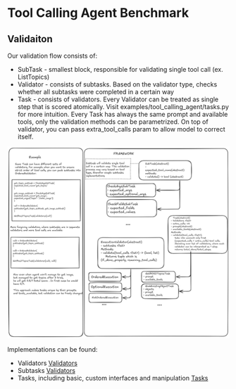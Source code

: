 # Tool Calling Agent Benchmark

## Validaiton

Our validation flow consists of:

-   SubTask - smallest block, responsible for validating single tool call (ex. ListTopics)
-   Validator - consists of subtasks. Based on the validator type, checks whether all subtasks were completed in a certain way
-   Task - consists of validators. Every Validator can be treated as single step that is scored atomically. Visit examples/tool_calling_agent/tasks.py for more intuition. Every Task has always the same prompt and available tools, only the validation methods can be parametrized. On top of validator, you can pass extra_tool_calls param to allow model to correct itself.

![alt text](imgs/tool_calling_agent_valid_schema.png)

Implementations can be found:

-   Validators [Validators](../tool_calling_agent/validators.py)
-   Subtasks [Validators](../tool_calling_agent/tasks/subtasks.py)
-   Tasks, including basic, custom interfaces and manipulation [Tasks](../tool_calling_agent/tasks/)
